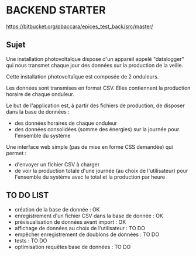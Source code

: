 # BACKEND STARTER

https://bitbucket.org/pbaccara/epices_test_back/src/master/

## Sujet

Une installation photovoltaïque dispose d'un appareil appelé "datalogger" qui nous transmet chaque jour des données sur la production de la veille.

Cette installation photovoltaïque est composée de 2 onduleurs.

Les données sont transmises en format CSV. Elles contiennent la production horaire de chaque onduleur.

Le but de l'application est, à partir des fichiers de production, de disposer dans la base de données :

 - des données horaires de chaque onduleur
 - des données consolidées (somme des énergies) sur la journée pour l'ensemble du système

Une interface web simple (pas de mise en forme CSS demandée) qui permet :

 - d'envoyer un fichier CSV à charger
 - de voir la production totale d'une journée (au choix de l'utilisateur) pour l'ensemble du système avec le total et la production par heure

##  TO DO LIST

 - création de la base de donnée : OK
 - enregistrement d'un fichier CSV dans la base de donnée : OK
 - prévisualisation de données avant import : OK
 - affichage de données au choix de l'utilisateur : TO DO
 - empêcher enregistrement de doublons de données : TO DO
 - tests : TO DO
 - optimisation requêtes base de données : TO DO
 
